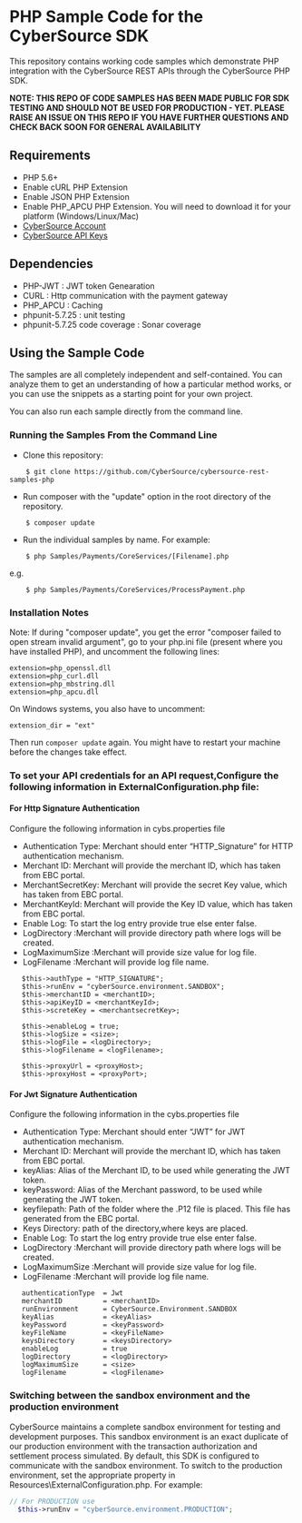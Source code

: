 # PHP Sample Code for the CyberSource SDK
This repository contains working code samples which demonstrate PHP integration with the CyberSource REST APIs through the CyberSource PHP SDK.

**__NOTE: THIS REPO OF CODE SAMPLES HAS BEEN MADE PUBLIC FOR SDK TESTING AND SHOULD NOT BE USED FOR PRODUCTION - YET.  PLEASE RAISE AN ISSUE ON THIS REPO IF YOU HAVE FURTHER QUESTIONS AND CHECK BACK SOON FOR GENERAL AVAILABILITY__**

## Requirements
* PHP 5.6+
* Enable cURL PHP Extension
* Enable JSON PHP Extension
* Enable PHP_APCU PHP Extension. You will need to download it for your platform (Windows/Linux/Mac) 
* [CyberSource Account](https://developer.cybersource.com/api/developer-guides/dita-gettingstarted/registration.html)
* [CyberSource API Keys](https://prod.developer.cybersource.com/api/developer-guides/dita-gettingstarted/registration/createCertSharedKey.html)
 
 ## Dependencies
* PHP-JWT              			: JWT token Genearation
* CURL          				: Http communication with the payment gateway
* PHP_APCU						: Caching 
* phpunit-5.7.25               	: unit testing
* phpunit-5.7.25 code coverage 	: Sonar coverage

## Using the Sample Code

The samples are all completely independent and self-contained. You can analyze them to get an understanding of how a particular method works, or you can use the snippets as a starting point for your own project.

You can also run each sample directly from the command line.

### Running the Samples From the Command Line
* Clone this repository:
```
    $ git clone https://github.com/CyberSource/cybersource-rest-samples-php
```
* Run composer with the "update" option in the root directory of the repository.
```
    $ composer update
```
* Run the individual samples by name. For example:
```
    $ php Samples/Payments/CoreServices/[Filename].php
```
e.g.
```
    $ php Samples/Payments/CoreServices/ProcessPayment.php
```
### Installation Notes
Note: If during "composer update", you get the error "composer failed to open stream invalid argument", go to your php.ini file (present where you have installed PHP), and uncomment the following lines:
```
extension=php_openssl.dll
extension=php_curl.dll
extension=php_mbstring.dll
extension=php_apcu.dll
```
On Windows systems, you also have to uncomment:
```
extension_dir = "ext"
```
Then run `composer update` again. You might have to restart your machine before the changes take effect.


### To set your API credentials for an API request,Configure the following information in ExternalConfiguration.php file:
  
  #### For Http Signature Authentication 
  
  Configure the following information in cybs.properties file
  
*	Authentication Type:  Merchant should enter “HTTP_Signature” for HTTP authentication mechanism.
*	Merchant ID: Merchant will provide the merchant ID, which has taken from EBC portal.
*	MerchantSecretKey: Merchant will provide the secret Key value, which has taken from EBC portal.
*	MerchantKeyId:  Merchant will provide the Key ID value, which has taken from EBC portal.
*	Enable Log: To start the log entry provide true else enter false.
*   LogDirectory :Merchant will provide directory path where logs will be created.
*   LogMaximumSize :Merchant will provide size value for log file.
*   LogFilename  :Merchant will provide log file name.


```
   $this->authType = "HTTP_SIGNATURE";
   $this->runEnv = "cyberSource.environment.SANDBOX";
   $this->merchantID = <merchantID>;
   $this->apiKeyID = <merchantKeyId>;
   $this->screteKey = <merchantsecretKey>;
   
   $this->enableLog = true;
   $this->logSize = <size>;
   $this->logFile = <logDirectory>;
   $this->logFilename = <logFilename>;
   
   $this->proxyUrl = <proxyHost>;
   $this->proxyHost = <proxyPort>;

```
  #### For Jwt Signature Authentication

  Configure the following information in the cybs.properties file
  
*	Authentication Type:  Merchant should enter “JWT” for JWT authentication mechanism.
*	Merchant ID: Merchant will provide the merchant ID, which has taken from EBC portal.
*	keyAlias: Alias of the Merchant ID, to be used while generating the JWT token.
*	keyPassword: Alias of the Merchant password, to be used while generating the JWT token.
*	keyfilepath: Path of the folder where the .P12 file is placed. This file has generated from the EBC portal.
*   Keys Directory: path of the directory,where keys are placed.
*	Enable Log: To start the log entry provide true else enter false.
*   LogDirectory :Merchant will provide directory path where logs will be created.
*   LogMaximumSize :Merchant will provide size value for log file.
*   LogFilename  :Merchant will provide log file name.

```
   authenticationType  = Jwt
   merchantID 	       = <merchantID>
   runEnvironment      = CyberSource.Environment.SANDBOX
   keyAlias		       = <keyAlias>
   keyPassword	       = <keyPassword>
   keyFileName         = <keyFileName>
   keysDirectory       = <keysDirectory>
   enableLog           = true
   logDirectory        = <logDirectory>
   logMaximumSize      = <size>
   logFilename         = <logFilename>
```

### Switching between the sandbox environment and the production environment
CyberSource maintains a complete sandbox environment for testing and development purposes. This sandbox environment is an exact 
duplicate of our production environment with the transaction authorization and settlement process simulated. By default, this SDK is 
configured to communicate with the sandbox environment. To switch to the production environment, set the appropriate property 
in Resources\ExternalConfiguration.php. For example:

```PHP
// For PRODUCTION use
  $this->runEnv = "cyberSource.environment.PRODUCTION";
```


